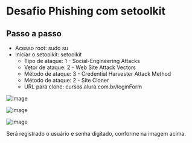# Desafio Phishing com setoolkit

## Passo a passo
* Acesso root: sudo su
* Iniciar o setoolkit: setoolkit
	* Tipo de ataque: 1 - Social-Engineering Attacks
	* Vetor de ataque: 2 - Web Site Attack Vectors
	* Método de ataque: 3 - Credential Harvester Attack Method 
	* Método de ataque: 2 - Site Cloner
	* URL para clone: cursos.alura.com.br/loginForm

![image](https://github.com/user-attachments/assets/07c05754-f1bf-4bea-a34d-4f380b9a4312)

![image](https://github.com/user-attachments/assets/01a4b4a8-a19c-4772-b1f7-a8b793e80dae)


![image](https://github.com/user-attachments/assets/d47f5d8c-63d5-4855-86b5-ecc4219ef923)


Será registrado o usuário e senha digitado, conforme na imagem acima.
